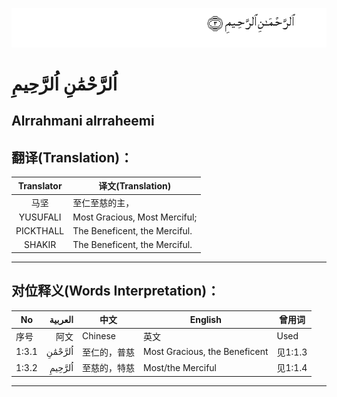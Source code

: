 ![001:003](images/001_003.gif)

# اُلرَّحْمَٰنِ اُلرَّحِيمِ

## Alrrahmani alrraheemi

## 翻译(Translation)：

| Translator | 译文(Translation)             |
| :--------: | ----------------------------- |
|    马坚    | 至仁至慈的主，                |
|  YUSUFALI  | Most Gracious, Most Merciful; |
| PICKTHALL  | The Beneficent, the Merciful. |
|   SHAKIR   | The Beneficent, the Merciful. |

---

## 对位释义(Words Interpretation)：
| No    | العربية | 中文         | English                       | 曾用词  |
| ----- | ------: | ------------ | ----------------------------- | ------- |
| 序号  |    阿文 | Chinese      | 英文                          | Used    |
| 1:3.1 |  اُلرَّحْمَٰنِ | 至仁的，普慈 | Most Gracious, the Beneficent | 见1:1.3 |
| 1:3.2 |  اُلرَّحِيمِ | 至慈的，特慈 | Most/the Merciful             | 见1:1.4 |

---
